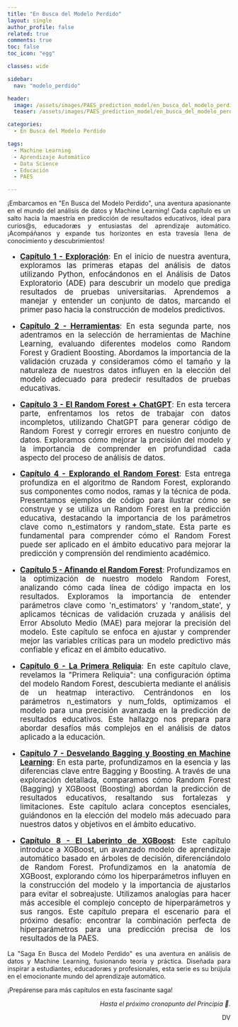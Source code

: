 ```yaml
---
title: "En Busca del Modelo Perdido"
layout: single
author_profile: false
related: true
comments: true
toc: false
toc_icon: "egg"

classes: wide

sidebar:
  nav: "modelo_perdido"

header:
  image: /assets/images/PAES_prediction_model/en_busca_del_modelo_perdido_portada2.png
  teaser: /assets/images/PAES_prediction_model/en_busca_del_modelo_perdido_portada2.png

categories:
  - En Busca del Modelo Perdido

tags:
  - Machine Learning
  - Aprendizaje Automático
  - Data Science
  - Educación
  - PAES

---
```

<div align="justify" markdown="1">
¡Embarcamos en "En Busca del Modelo Perdido", una aventura apasionante en el mundo del análisis de datos y Machine Learning! Cada capítulo es un salto hacia la maestría en predicción de resultados educativos, ideal para curios@s, educadoræs y entusiastas del aprendizaje automático. ¡Acompáñanos y expande tus horizontes en esta travesía llena de conocimiento y descubrimientos!

<div markdown="1" style = "font-size: 1.2em;">

- [**Capítulo 1 - Exploración**](/_posts/en_busca_del_modelo_perdido/2023-09-22-en-busca-del-modelo-perdido-parte-1): En el inicio de nuestra aventura, exploramos las primeras etapas del análisis de datos utilizando Python, enfocándonos en el Análisis de Datos Exploratorio (ADE) para descubrir un modelo que prediga resultados de pruebas universitarias. Aprendemos a manejar y entender un conjunto de datos, marcando el primer paso hacia la construcción de modelos predictivos.

- [**Capítulo 2 - Herramientas**](/_posts/en_busca_del_modelo_perdido/2023-09-30-en-busca-del-modelo-perdido-parte-2): En esta segunda parte, nos adentramos en la selección de herramientas de Machine Learning, evaluando diferentes modelos como Random Forest y Gradient Boosting. Abordamos la importancia de la validación cruzada y consideramos cómo el tamaño y la naturaleza de nuestros datos influyen en la elección del modelo adecuado para predecir resultados de pruebas educativas.

- [**Capítulo 3 - El Random Forest + ChatGPT**](/_posts/en_busca_del_modelo_perdido/2023-10-09-en-busca-del-modelo-perdido-parte-3): En esta tercera parte, enfrentamos los retos de trabajar con datos incompletos, utilizando ChatGPT para generar código de Random Forest y corregir errores en nuestro conjunto de datos. Exploramos cómo mejorar la precisión del modelo y la importancia de comprender en profundidad cada aspecto del proceso de análisis de datos.

- [**Capítulo 4 - Explorando el Random Forest**](/_posts/en_busca_del_modelo_perdido/2023-11-10-en-busca-del-modelo-perdido-parte-4): Esta entrega profundiza en el algoritmo de Random Forest, explorando sus componentes como nodos, ramas y la técnica de poda. Presentamos ejemplos de código para ilustrar cómo se construye y se utiliza un Random Forest en la predicción educativa, destacando la importancia de los parámetros clave como n_estimators y random_state. Esta parte es fundamental para comprender cómo el Random Forest puede ser aplicado en el ámbito educativo para mejorar la predicción y comprensión del rendimiento académico.

- [**Capítulo 5 - Afinando el Random Forest**](/_posts/en_busca_del_modelo_perdido/2023-11-18-en-busca-del-modelo-perdido-parte-5): Profundizamos en la optimización de nuestro modelo Random Forest, analizando cómo cada línea de código impacta en los resultados. Exploramos la importancia de entender parámetros clave como 'n_estimators' y 'random_state', y aplicamos técnicas de validación cruzada y análisis del Error Absoluto Medio (MAE) para mejorar la precisión del modelo. Este capítulo se enfoca en ajustar y comprender mejor las variables críticas para un modelo predictivo más confiable y eficaz en el ámbito educativo.

- [**Capítulo 6 - La Primera Reliquia**](/_posts/en_busca_del_modelo_perdido/2023-11-26-en-busca-del-modelo-perdido-parte-6): En este capítulo clave, revelamos la "Primera Reliquia": una configuración óptima del modelo Random Forest, descubierta mediante el análisis de un heatmap interactivo. Centrándonos en los parámetros n_estimators y num_folds, optimizamos el modelo para una precisión avanzada en la predicción de resultados educativos. Este hallazgo nos prepara para abordar desafíos más complejos en el análisis de datos aplicado a la educación.

- [**Capítulo 7 - Desvelando Bagging y Boosting en Machine Learning**](/_posts/en_busca_del_modelo_perdido/2024-01-17-en-busca-del-modelo-perdido-parte-7): En esta parte, profundizamos en la esencia y las diferencias clave entre Bagging y Boosting. A través de una exploración detallada, comparamos cómo Random Forest (Bagging) y XGBoost (Boosting) abordan la predicción de resultados educativos, resaltando sus fortalezas y limitaciones. Este capítulo aclara conceptos esenciales, guiándonos en la elección del modelo más adecuado para nuestros datos y objetivos en el ámbito educativo.

- [**Capítulo 8 - El Laberinto de XGBoost**](/_posts/en_busca_del_modelo_perdido/2024-01-19-en-busca-del-modelo-perdido-parte-8): Este capítulo introduce a XGBoost, un avanzado modelo de aprendizaje automático basado en árboles de decisión, diferenciándolo de Random Forest. Profundizamos en la anatomía de XGBoost, explorando cómo los hiperparámetros influyen en la construcción del modelo y la importancia de ajustarlos para evitar el sobreajuste. Utilizamos analogías para hacer más accesible el complejo concepto de hiperparámetros y sus rangos. Este capítulo prepara el escenario para el próximo desafío: encontrar la combinación perfecta de hiperparámetros para una predicción precisa de los resultados de la PAES.

</div>


La "Saga En Busca del Modelo Perdido" es una aventura en análisis de datos y Machine Learning, fusionando teoría y práctica. Diseñada para inspirar a estudiantes, educadoræs y profesionales, esta serie es su brújula en el emocionante mundo del aprendizaje automático.

¡Prepárense para más capítulos en esta fascinante saga!

<div align="right" markdown="1">

_Hasta el próximo cronopunto del Principia 🥚._

DV

</div>

</div>


